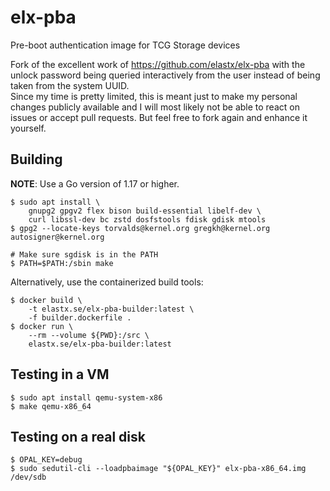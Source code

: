 # elx-pba

Pre-boot authentication image for TCG Storage devices

Fork of the excellent work of https://github.com/elastx/elx-pba with the unlock password being queried interactively from the user instead of being taken from the system UUID.  
Since my time is pretty limited, this is meant just to make my personal changes publicly available and I will most likely not be able to react on issues or accept pull requests. But feel free to fork again and enhance it yourself.

## Building

**NOTE**: Use a Go version of 1.17 or higher.

```shell
$ sudo apt install \
    gnupg2 gpgv2 flex bison build-essential libelf-dev \
    curl libssl-dev bc zstd dosfstools fdisk gdisk mtools
$ gpg2 --locate-keys torvalds@kernel.org gregkh@kernel.org autosigner@kernel.org

# Make sure sgdisk is in the PATH
$ PATH=$PATH:/sbin make
```

Alternatively, use the containerized build tools:

```shell
$ docker build \
	-t elastx.se/elx-pba-builder:latest \
	-f builder.dockerfile .
$ docker run \
	--rm --volume ${PWD}:/src \
	elastx.se/elx-pba-builder:latest
```


## Testing in a VM

```shell
$ sudo apt install qemu-system-x86
$ make qemu-x86_64
```

## Testing on a real disk

```shell
$ OPAL_KEY=debug
$ sudo sedutil-cli --loadpbaimage "${OPAL_KEY}" elx-pba-x86_64.img /dev/sdb
```
